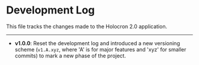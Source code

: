 
# Development Log

This file tracks the changes made to the Holocron 2.0 application.

---

- **v1.0.0**: Reset the development log and introduced a new versioning scheme (`v1.A.xyz`, where 'A' is for major features and 'xyz' for smaller commits) to mark a new phase of the project.
